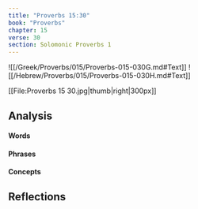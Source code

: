 ```yaml
---
title: "Proverbs 15:30"
book: "Proverbs"
chapter: 15
verse: 30
section: Solomonic Proverbs 1
---
```

![[/Greek/Proverbs/015/Proverbs-015-030G.md#Text]]
![[/Hebrew/Proverbs/015/Proverbs-015-030H.md#Text]]

[[File:Proverbs 15 30.jpg|thumb|right|300px]]

## Analysis

#### Words

#### Phrases

#### Concepts

## Reflections
